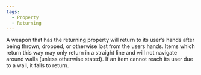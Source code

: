 ```yaml
---
tags:
  - Property
  - Returning
---
```

A weapon that has the returning property will return to its user’s hands after being thrown, dropped, or otherwise lost from the users hands. Items which return this way may only return in a straight line and will not navigate around walls (unless otherwise stated). If an item cannot reach its user due to a wall, it fails to return.